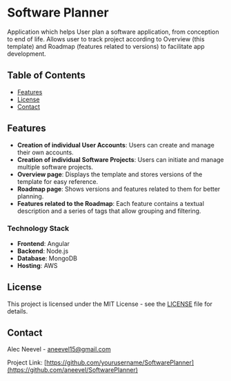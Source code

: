 # Software Planner

Application which helps User plan a software application, from conception to end of life. Allows user to track project according to Overview (this template) and Roadmap (features related to versions) to facilitate app development.

## Table of Contents

- [Features](#features)
- [License](#license)
- [Contact](#contact)

## Features

- **Creation of individual User Accounts**: Users can create and manage their own accounts.
- **Creation of individual Software Projects**: Users can initiate and manage multiple software projects.
- **Overview page**: Displays the template and stores versions of the template for easy reference.
- **Roadmap page**: Shows versions and features related to them for better planning.
- **Features related to the Roadmap**: Each feature contains a textual description and a series of tags that allow grouping and filtering.

### Technology Stack

- **Frontend**: Angular
- **Backend**: Node.js
- **Database**: MongoDB
- **Hosting**: AWS

## License

This project is licensed under the MIT License - see the [LICENSE](LICENSE) file for details.

## Contact

Alec Neevel - [aneevel15@gmail.com](mailto:aneevel15@gmail.com)

Project Link: [https://github.com/yourusername/SoftwarePlanner](https://github.com/aneevel/SoftwarePlanner)
